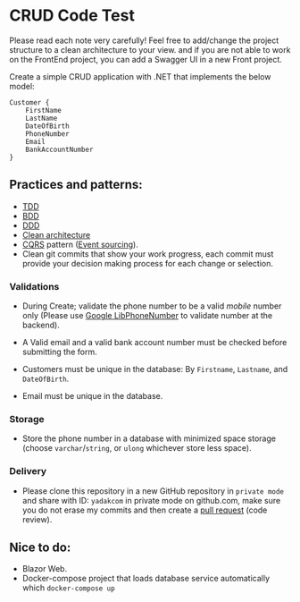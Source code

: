 # CRUD Code Test 

Please read each note very carefully!
Feel free to add/change the project structure to a clean architecture to your view.
and if you are not able to work on the FrontEnd project, you can add a Swagger UI
in a new Front project.

Create a simple CRUD application with .NET that implements the below model:
```
Customer {
	FirstName
	LastName
	DateOfBirth
	PhoneNumber
	Email
	BankAccountNumber
}
```
## Practices and patterns:

- [TDD](https://docs.microsoft.com/en-us/visualstudio/test/quick-start-test-driven-development-with-test-explorer?view=vs-2022)
- [BDD](https://en.wikipedia.org/wiki/Behavior-driven_development)
- [DDD](https://en.wikipedia.org/wiki/Domain-driven_design)
- [Clean architecture](https://github.com/jasontaylordev/CleanArchitecture)
- [CQRS](https://en.wikipedia.org/wiki/Command%E2%80%93query_separation#Command_query_responsibility_separation) pattern ([Event sourcing](https://en.wikipedia.org/wiki/Domain-driven_design#Event_sourcing)).
- Clean git commits that show your work progress, each commit must provide your decision making process for each change or selection.

### Validations

- During Create; validate the phone number to be a valid *mobile* number only (Please use [Google LibPhoneNumber](https://github.com/google/libphonenumber) to validate number at the backend).

- A Valid email and a valid bank account number must be checked before submitting the form.

- Customers must be unique in the database: By `Firstname`, `Lastname`, and `DateOfBirth`.

- Email must be unique in the database.

### Storage

- Store the phone number in a database with minimized space storage (choose `varchar`/`string`, or `ulong` whichever store less space).

### Delivery
- Please clone this repository in a new GitHub repository in `private mode` and share with ID: `yadakcom` in private mode on github.com, make sure you do not erase my commits and then create a [pull request](https://docs.github.com/en/pull-requests/collaborating-with-pull-requests/proposing-changes-to-your-work-with-pull-requests/about-pull-requests) (code review).

## Nice to do:
- Blazor Web.
- Docker-compose project that loads database service automatically which `docker-compose up`
